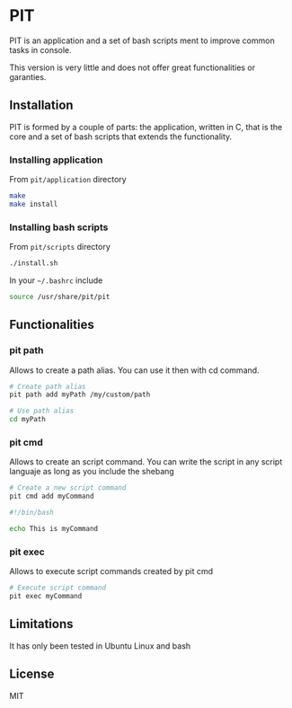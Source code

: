 # PIT

PIT is an application and a set of bash scripts ment to improve common tasks in console.

This version is very little and does not offer great functionalities or garanties.

## Installation

PIT is formed by a couple of parts: the application, written in C, that is the core and a set of bash scripts that extends the functionality.

### Installing application

From `pit/application` directory

```bash
make
make install
```

### Installing bash scripts

From `pit/scripts` directory

```bash
./install.sh
```

In your `~/.bashrc` include
```bash
source /usr/share/pit/pit
```

## Functionalities

### pit path

Allows to create a path alias. You can use it then with cd command.

```bash
# Create path alias
pit path add myPath /my/custom/path

# Use path alias
cd myPath
```

### pit cmd

Allows to create an script command. You can write the script in any script languaje as long as you include the shebang

```bash
# Create a new script command
pit cmd add myCommand
```

```bash
#!/bin/bash

echo This is myCommand
```

### pit exec

Allows to execute script commands created by pit cmd

```bash
# Execute script command
pit exec myCommand
```

## Limitations

It has only been tested in Ubuntu Linux and bash


## License

MIT